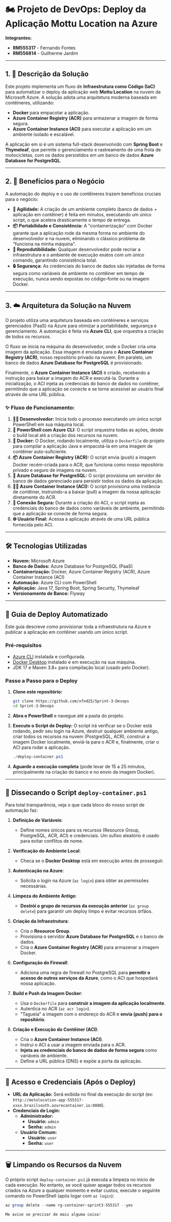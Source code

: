 # 🏍️ Projeto de DevOps: Deploy da Aplicação Mottu Location na Azure

**Integrantes:**
- **RM555317** - Fernando Fontes
- **RM556814** - Guilherme Jardim

---

## 1. 📜 Descrição da Solução

Este projeto implementa um fluxo de **Infraestrutura como Código (IaC)** para automatizar o deploy da aplicação web **Mottu Location** na nuvem da Microsoft Azure. A solução adota uma arquitetura moderna baseada em contêineres, utilizando:
- **Docker** para empacotar a aplicação.
- **Azure Container Registry (ACR)** para armazenar a imagem de forma segura.
- **Azure Container Instance (ACI)** para executar a aplicação em um ambiente isolado e escalável.

A aplicação em si é um sistema full-stack desenvolvido com **Spring Boot** e **Thymeleaf**, que permite o gerenciamento e rastreamento de uma frota de motocicletas, com os dados persistidos em um banco de dados **Azure Database for PostgreSQL**.

---

## 2. 💼 Benefícios para o Negócio

A automação do deploy e o uso de contêineres trazem benefícios cruciais para o negócio:

- **🚀 Agilidade:** A criação de um ambiente completo (banco de dados + aplicação em contêiner) é feita em minutos, executando um único script, o que acelera drasticamente o tempo de entrega.
- **📦 Portabilidade e Consistência:** A "containerização" com Docker garante que a aplicação rode da mesma forma no ambiente do desenvolvedor e na nuvem, eliminando o clássico problema de "funciona na minha máquina".
- **🔄 Reprodutibilidade:** Qualquer desenvolvedor pode recriar a infraestrutura e o ambiente de execução exatos com um único comando, garantindo consistência total.
- **🔒 Segurança:** As credenciais do banco de dados são injetadas de forma segura como variáveis de ambiente no contêiner em tempo de execução, nunca sendo expostas no código-fonte ou na imagem Docker.

---

## 3. ☁️ Arquitetura da Solução na Nuvem

O projeto utiliza uma arquitetura baseada em contêineres e serviços gerenciados (PaaS) na Azure para otimizar a portabilidade, segurança e gerenciamento. A automação é feita via **Azure CLI**, que orquestra a criação de todos os recursos.

O fluxo se inicia na máquina do desenvolvedor, onde o Docker cria uma imagem da aplicação. Essa imagem é enviada para o **Azure Container Registry (ACR)**, nosso repositório privado na nuvem. Em paralelo, um banco de dados **Azure Database for PostgreSQL** é provisionado.

Finalmente, o **Azure Container Instance (ACI)** é criado, recebendo a instrução para baixar a imagem do ACR e executá-la. Durante a inicialização, o ACI injeta as credenciais do banco de dados no contêiner, permitindo que a aplicação se conecte e se torne acessível ao usuário final através de uma URL pública.

### ✨ Fluxo de Funcionamento:

1.  **👨‍💻 Desenvolvedor:** Inicia todo o processo executando um único script PowerShell em sua máquina local.
2.  **🤖 PowerShell com Azure CLI:** O script orquestra todas as ações, desde o build local até a criação dos recursos na nuvem.
3.  **🐳 Docker:** O Docker, rodando localmente, utiliza o `Dockerfile` do projeto para compilar a aplicação Java e empacotá-la em uma imagem de contêiner auto-suficiente.
4.  **📦 Azure Container Registry (ACR):** O script envia (push) a imagem Docker recém-criada para o ACR, que funciona como nosso repositório privado e seguro de imagens na nuvem.
5.  **🐘 Azure Database for PostgreSQL:** O script provisiona um servidor de banco de dados gerenciado para persistir todos os dados da aplicação.
6.  **🏃‍♂️ Azure Container Instance (ACI):** O script provisiona uma instância de contêiner, instruindo-a a baixar (pull) a imagem da nossa aplicação diretamente do ACR.
7.  **🔑 Conexão Segura:** Durante a criação do ACI, o script injeta as credenciais do banco de dados como variáveis de ambiente, permitindo que a aplicação se conecte de forma segura.
8.  **🌐 Usuário Final:** Acessa a aplicação através de uma URL pública fornecida pelo ACI.

---

## 🛠️ Tecnologias Utilizadas

- **Nuvem:** Microsoft Azure
- **Banco de Dados:** Azure Database for PostgreSQL (PaaS)
- **Containerização:** Docker, Azure Container Registry (ACR), Azure Container Instance (ACI)
- **Automação:** Azure CLI com PowerShell
- **Aplicação:** Java 17, Spring Boot, Spring Security, Thymeleaf
- **Versionamento de Banco:** Flyway

---

## 🏁 Guia de Deploy Automatizado

Este guia descreve como provisionar toda a infraestrutura na Azure e publicar a aplicação em contêiner usando um único script.

### Pré-requisitos

-   [Azure CLI](https://docs.microsoft.com/en-us/cli/azure/install-azure-cli) instalada e configurada.
-   [Docker Desktop](https://www.docker.com/products/docker-desktop) instalado e em execução na sua máquina.
-   JDK 17 e Maven 3.8+ para compilação local (usado pelo Docker).

### Passo a Passo para o Deploy

1.  **Clone este repositório:**
    ```bash
    git clone https://github.com/xfnd25/Sprint-3-Devops
    cd Sprint-3-Devops
    ```

2.  **Abra o PowerShell** e navegue até a pasta do projeto.

3.  **Execute o Script de Deploy:**
    O script irá verificar se o Docker está rodando, pedir seu login na Azure, destruir qualquer ambiente antigo, criar todos os recursos na nuvem (PostgreSQL, ACR), construir a imagem Docker localmente, enviá-la para o ACR e, finalmente, criar o ACI para rodar a aplicação.
    ```powershell
    ./deploy-container.ps1
    ```

4.  **Aguarde a execução completa** (pode levar de 15 a 25 minutos, principalmente na criação do banco e no envio da imagem Docker).

---

## 🔬 Dissecando o Script `deploy-container.ps1`
Para total transparência, veja o que cada bloco do nosso script de automação faz:

1.  **Definição de Variáveis**:
    -   Define nomes únicos para os recursos (Resource Group, PostgreSQL, ACR, ACI) e credenciais. Um sufixo aleatório é usado para evitar conflitos de nome.

2.  **Verificação do Ambiente Local**:
    -   Checa se o **Docker Desktop** está em execução antes de prosseguir.

3.  **Autenticação na Azure**:
    -   Solicita o login na Azure (`az login`) para obter as permissões necessárias.

4.  **Limpeza do Ambiente Antigo**:
    -   **Destrói o grupo de recursos da execução anterior** (`az group delete`) para garantir um deploy limpo e evitar recursos órfãos.

5.  **Criação da Infraestrutura**:
    -   Cria o **Resource Group**.
    -   Provisiona o servidor **Azure Database for PostgreSQL** e o banco de dados.
    -   Cria o **Azure Container Registry (ACR)** para armazenar a imagem Docker.

6.  **Configuração do Firewall**:
    -   Adiciona uma regra de firewall no PostgreSQL para **permitir o acesso de outros serviços da Azure**, como o ACI que hospedará nossa aplicação.

7.  **Build e Push da Imagem Docker**:
    -   Usa o `Dockerfile` para **construir a imagem da aplicação localmente**.
    -   Autentica no ACR (`az acr login`).
    -   "Tagueia" a imagem com o endereço do ACR e **envia (push) para o repositório**.

8.  **Criação e Execução do Contêiner (ACI)**:
    -   Cria o **Azure Container Instance (ACI)**.
    -   Instrui o ACI a usar a imagem enviada para o ACR.
    -   **Injeta as credenciais do banco de dados de forma segura** como variáveis de ambiente.
    -   Define a URL pública (DNS) e expõe a porta da aplicação.

---

## 🔑 Acesso e Credenciais (Após o Deploy)

-   **URL da Aplicação:** Será exibida no final da execução do script (ex: `http://motolocation-app-555317-xxxx.brazilsouth.azurecontainer.io:8080`).
-   **Credenciais de Login:**
    -   **Administrador:**
        -   **Usuário:** `admin`
        -   **Senha:** `admin`
    -   **Usuário Comum:**
        -   **Usuário:** `user`
        -   **Senha:** `user`

---

## 🗑️ Limpando os Recursos da Nuvem

O próprio script `deploy-container.ps1` já executa a limpeza no início de cada execução. No entanto, se você quiser apagar todos os recursos criados na Azure a qualquer momento e evitar custos, execute o seguinte comando no PowerShell (após logar com `az login`):

```powershell
az group delete --name rg-container-sprint3-555317 --yes

Me avise se precisar de mais alguma coisa!

